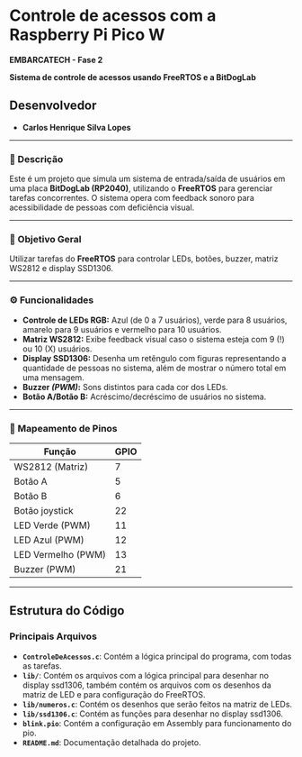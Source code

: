 # Controle de acessos com a Raspberry Pi Pico W
**EMBARCATECH - Fase 2**

**Sistema de controle de acessos usando FreeRTOS e a BitDogLab**

## Desenvolvedor
- **Carlos Henrique Silva Lopes**

---

### 📄 Descrição

Este é um projeto que simula um sistema de entrada/saída de usuários em uma placa **BitDogLab (RP2040)**, utilizando o **FreeRTOS** para gerenciar tarefas concorrentes. 
O sistema opera com feedback sonoro para acessibilidade de pessoas com deficiência visual.

---

### 🎯 Objetivo Geral

Utilizar tarefas do **FreeRTOS** para controlar LEDs, botões, buzzer, matriz WS2812 e display SSD1306.

---

### ⚙️ Funcionalidades

* **Controle de LEDs RGB:** Azul (de 0 a 7 usuários), verde para 8 usuários, amarelo para 9 usuários e vermelho para 10 usuários.
* **Matriz WS2812:** Exibe feedback visual caso o sistema esteja com 9 (!) ou 10 (X) usuários.
* **Display SSD1306:** Desenha um retêngulo com figuras representando a quantidade de pessoas no sistema, além de mostrar o número total em uma mensagem.
* **Buzzer *(PWM)*:** Sons distintos para cada cor dos LEDs.
* **Botão A/Botão B:** Acréscimo/decréscimo de usuários no sistema.

---

### 📌 Mapeamento de Pinos

| Função             | GPIO |
| ------------------ | ---- |
| WS2812 (Matriz)    | 7    |
| Botão A            | 5    |
| Botão B            | 6    |
| Botão joystick     | 22   |
| LED Verde (PWM)    | 11   |
| LED Azul (PWM)     | 12   |
| LED Vermelho (PWM) | 13   |
| Buzzer (PWM)       | 21   |

---

## Estrutura do Código

### Principais Arquivos
- **`ControleDeAcessos.c`**: Contém a lógica principal do programa, com todas as tarefas.
- **`lib/`**: Contém os arquivos com a lógica principal para desenhar no display ssd1306, também contém os arquivos com os desenhos da matriz
    de LED e para configuração do FreeRTOS.
- **`lib/numeros.c`**:  Contém os desenhos que serão feitos na matriz de LEDs.
- **`lib/ssd1306.c`**: Contém as funções para desenhar no display ssd1306.
- **`blink.pio`**: Contém a configuração em Assembly para funcionamento do pio.
- **`README.md`**: Documentação detalhada do projeto.
